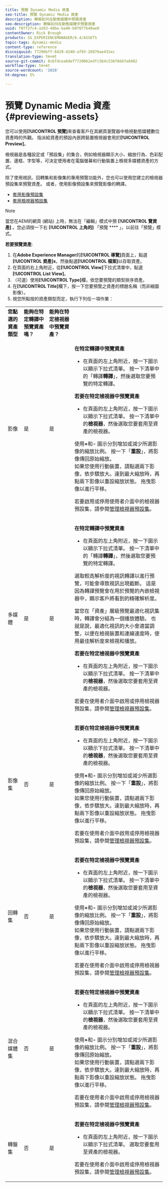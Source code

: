 ```yaml
---
title: 預覽 Dynamic Media 資產
seo-title: 預覽 Dynamic Media 資產
description: 瞭解如何在動態媒體中預覽資產
seo-description: 瞭解如何在動態媒體中預覽資產
uuid: f0ff2fc4-a263-4dbe-ba46-b07077b49ae0
contentOwner: Rick Brough
products: SG_EXPERIENCEMANAGER/6.4/ASSETS
topic-tags: dynamic-media
content-type: reference
discoiquuid: 77296bff-8429-4240-af93-26076ae431ec
translation-type: tm+mt
source-git-commit: 8c6fdcea0def7720062edfc564c536f8d47e8402
workflow-type: tm+mt
source-wordcount: '1028'
ht-degree: 5%

---
```



# 預覽 Dynamic Media 資產 {#previewing-assets}

您可以使用&#x200B;**[!UICONTROL 預覽]**&#x200B;來查看客戶在其網頁瀏覽器中檢視動態媒體數位資產時的外觀。 指派給資產的預設內嵌跨裝置檢視器會用於&#x200B;**[!UICONTROL Preview]**。

檢視器是各種設定或「預設集」的集合，例如檢視器顯示大小、縮放行為、色彩配置、邊框、字型等，可決定使用者在電腦螢幕和行動裝置上檢視多媒體資產的方式。

除了使用視訊、回轉集和影像集的專用預覽功能外，您也可以使用您建立的檢視器預設集來預覽資產。 或者，使用影像預設集來預覽影像的轉譯。

* [套用影像預設集](image-presets.md)
* [套用檢視器預設集](viewer-presets.md)

>[!NOTE]
>
>當您在AEM的網頁 (網站) 上時，無法在「編輯」模式中預 **[!UICONTROL 覽資產]** 。您必須按一下右 **[!UICONTROL 上角的]** 「預覽 **** 」，以前往「預覽」模式。

**若要預覽資產**:

1. 在&#x200B;**Adobe Experience Manager**&#x200B;的&#x200B;**[!UICONTROL 導覽]**&#x200B;頁面上，點選&#x200B;**[!UICONTROL 資產]s**，然後點選&#x200B;**[!UICONTROL 檔案]**&#x200B;以存取資產。
1. 在頁面的右上角附近，從&#x200B;**[!UICONTROL View]**&#x200B;下拉式清單中，點選&#x200B;**[!UICONTROL List View]**。
1. （可選）使用&#x200B;**[!UICONTROL Type]**&#x200B;欄，依您要預覽的類型排序資產。
1. 在&#x200B;**[!UICONTROL Title]**&#x200B;欄下，按一下您要預覽之資產的標題名稱（而非縮圖影像）。
1. 視您所點按的資產類型而定，執行下列任一項作業：

<table> 
 <tbody>
  <tr>
   <td><strong>您點選的資產類型</strong><br /> </td> 
   <td><strong>能夠在特定轉譯中預覽資產嗎？</strong></td> 
   <td><strong>能夠在特定檢視器中預覽資產？</strong></td> 
  </tr>
  <tr>
   <td><p>影像</p> </td> 
   <td>是</td> 
   <td>是</td> 
   <td><p><strong>在特定轉譯中預覽資產</strong></p> 
    <ul> 
     <li>在頁面的左上角附近，按一下圖示以顯示下拉式清單。 按一下清單中的「轉譯<strong>轉譯</strong>」，然後選取您要預覽的特定轉譯。</li> 
    </ul> <p><strong>若要在特定檢視器中預覽資產</strong></p> 
    <ul> 
     <li>在頁面的左上角附近，按一下圖示以顯示下拉式清單。 按一下清單中的<strong>檢視器</strong>，然後選取您要套用至資產的檢視器。</li> 
    </ul> <p>使用<strong>+</strong>和<strong>- </strong>圖示分別增加或減少所選影像的縮放比例。 按一下「<strong>重設</strong>」，將影像傳回原始縮放。<br /> 如果您使用行動裝置，請點選兩下影像，依步驟放大。達到最大縮放時，再點兩下影像以重設縮放狀態。 拖曳影像以進行平移。</p> <p>若要啟用或停用使用者介面中的檢視器預設集，請參閱<a href="/help/assets/managing-viewer-presets.md">管理檢視器預設集</a>。<br /> </p> </td> 
  </tr>
  <tr>
   <td>多媒體</td> 
   <td>是</td> 
   <td>是</td> 
   <td><p><strong>在特定轉譯中預覽資產</strong></p> 
    <ul> 
     <li>在頁面的左上角附近，按一下圖示以顯示下拉式清單。 按一下清單中的「轉譯<strong>轉譯</strong>」，然後選取您要預覽的特定轉譯。</li> 
    </ul> <p>選取較高解析度的視訊轉譯以進行預覽，可能會導致視訊出現截斷。 這是因為轉譯預覽會在用於預覽的內嵌檢視器中，顯示客戶將看到的精確解析度。</p> <p>當您在「資產」層級預覽最適化視訊集時，轉譯會分組為一個播放體驗。 也就是說，最適化視訊的大小會適當調整，以便在檢視裝置和連線速度時，使用最佳解析度來檢視和播放。<br /> </p> <p><strong>若要在特定檢視器中預覽資產</strong></p> 
    <ul> 
     <li>在頁面的左上角附近，按一下圖示以顯示下拉式清單。 按一下清單中的<strong>檢視器</strong>，然後選取您要套用至資產的檢視器。</li> 
    </ul> <p>若要在使用者介面中啟用或停用檢視器預設集，請參閱<a href="/help/assets/managing-viewer-presets.md">管理檢視器預設集</a>。</p> </td> 
  </tr>
  <tr>
   <td>影像集</td> 
   <td>否</td> 
   <td>是</td> 
   <td><p><strong>若要在特定檢視器中預覽資產</strong></p> 
    <ul> 
     <li>在頁面的左上角附近，按一下圖示以顯示下拉式清單。 按一下清單中的<strong>檢視器</strong>，然後選取您要套用至資產的檢視器。</li> 
    </ul> <p>使用<strong>+</strong>和<strong>- </strong>圖示分別增加或減少所選影像的縮放比例。 按一下「<strong>重設</strong>」，將影像傳回原始縮放。<br /> 如果您使用行動裝置，請點選兩下影像，依步驟放大。達到最大縮放時，再點兩下影像以重設縮放狀態。 拖曳影像以進行平移。</p> <p>若要在使用者介面中啟用或停用檢視器預設集，請參閱<a href="/help/assets/managing-viewer-presets.md">管理檢視器預設集</a>。</p> </td> 
  </tr>
  <tr>
   <td>回轉集</td> 
   <td>否</td> 
   <td>是</td> 
   <td><p><strong>若要在特定檢視器中預覽資產</strong></p> 
    <ul> 
     <li>在頁面的左上角附近，按一下圖示以顯示下拉式清單。 按一下清單中的<strong>檢視器</strong>，然後選取您要套用至資產的檢視器。</li> 
    </ul> <p>使用<strong>+</strong>和<strong>- </strong>圖示分別增加或減少所選影像的縮放比例。 按一下「<strong>重設</strong>」，將影像傳回原始縮放。<br /> 如果您使用行動裝置，請點選兩下影像，依步驟放大。達到最大縮放時，再點兩下影像以重設縮放狀態。 拖曳影像以進行平移。</p> <p>若要在使用者介面中啟用或停用檢視器預設集，請參閱<a href="/help/assets/managing-viewer-presets.md">管理檢視器預設集</a>。</p> </td> 
  </tr>
  <tr>
   <td>混合媒體集</td> 
   <td>否</td> 
   <td>是</td> 
   <td><p><strong>若要在特定檢視器中預覽資產</strong></p> 
    <ul> 
     <li>在頁面的左上角附近，按一下圖示以顯示下拉式清單。 按一下清單中的<strong>檢視器</strong>，然後選取您要套用至資產的檢視器。</li> 
    </ul> <p>使用<strong>+</strong>和<strong>- </strong>圖示分別增加或減少所選影像的縮放比例。 按一下「<strong>重設</strong>」，將影像傳回原始縮放。<br /> 如果您使用行動裝置，請點選兩下影像，依步驟放大。達到最大縮放時，再點兩下影像以重設縮放狀態。 拖曳影像以進行平移。</p> <p>若要在使用者介面中啟用或停用檢視器預設集，請參閱<a href="/help/assets/managing-viewer-presets.md">管理檢視器預設集</a>。</p> </td> 
  </tr>
  <tr>
   <td>轉盤集</td> 
   <td>否</td> 
   <td>是</td> 
   <td><p><strong>若要在特定檢視器中預覽資產</strong></p> 
    <ul> 
     <li>在頁面的左上角附近，按一下圖示以顯示下拉式清單。 選取您要套用至資產的檢視器。</li> 
    </ul> <p>若要在使用者介面中啟用或停用檢視器預設集，請參閱<a href="/help/assets/managing-viewer-presets.md">管理檢視器預設集</a>。</p> </td> 
  </tr>
 </tbody>
</table>

